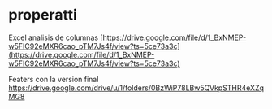 # properatti

Excel analisis de columnas
[https://drive.google.com/file/d/1_BxNMEP-w5FIC92eMXR6cao_pTM7Js4f/view?ts=5ce73a3c](https://drive.google.com/file/d/1_BxNMEP-w5FIC92eMXR6cao_pTM7Js4f/view?ts=5ce73a3c)

Featers con la version final
https://drive.google.com/drive/u/1/folders/0BzWiP78LBw5QVkpSTHR4eXZqMG8
